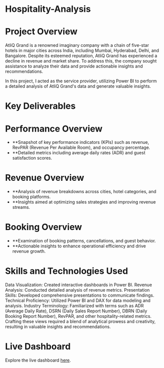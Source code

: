 # Hospitality-Analysis

# Project Overview

AtliQ Grand is a renowned imaginary company with a chain of five-star hotels in major cities across India, including
Mumbai, Hyderabad, Delhi, and Bangalore. Despite its esteemed reputation, AtliQ Grand has experienced a decline in
revenue and market share. To address this, the company sought assistance to analyze their data and provide actionable
insights and recommendations.

In this project, I acted as the service provider, utilizing Power BI to perform a detailed analysis of AtliQ Grand's
data and generate valuable insights.

# Key Deliverables

# Performance Overview

- **Snapshot of key performance indicators (KPIs) such as revenue, RevPAR (Revenue Per Available Room), and occupancy percentage.
- **Detailed metrics including average daily rates (ADR) and guest satisfaction scores.

# Revenue Overview

- **Analysis of revenue breakdowns across cities, hotel categories, and booking platforms.
- **Insights aimed at optimizing sales strategies and improving revenue streams.

# Booking Overview

- **Examination of booking patterns, cancellations, and guest behavior.
- **Actionable insights to enhance operational efficiency and drive revenue growth.

# Skills and Technologies Used

Data Visualization: Created interactive dashboards in Power BI.
Revenue Analysis: Conducted detailed analysis of revenue metrics.
Presentation Skills: Developed comprehensive presentations to communicate findings.
Technical Proficiency: Utilized Power BI and DAX for data modeling and analysis.
Industry Terminology: Familiarized with terms such as ADR (Average Daily Rate), DSRN (Daily Sales Report Number), DBRN (Daily Booking Report Number),
RevPAR, and other hospitality-related metrics.
Crafting these views required a blend of analytical prowess and creativity, resulting in valuable insights and recommendations.

# Live Dashboard

Explore the live dashboard [here](https://app.powerbi.com/view?r=eyJrIjoiZTEzNTNhODQtNzkwMC00YWE4LWI5YmMtMjNmMDgwYTVkMzNkIiwidCI6ImM2ZTU0OWIzLTVmNDUtNDAzMi1hYWU5LWQ0MjQ0ZGM1YjJjNCJ9&pageName=b47811b704e63c748436).
